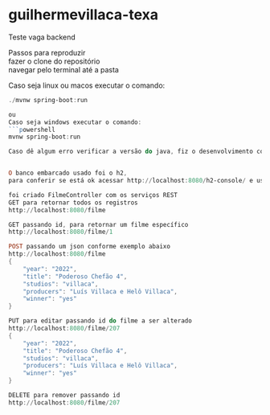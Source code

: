 # guilhermevillaca-texa
Teste vaga backend

Passos para reproduzir <br>
fazer o clone do repositório <br>
navegar pelo terminal até a pasta <br> 

Caso seja linux ou macos executar o comando:

```powershell
./mvnw spring-boot:run

ou 
Caso seja windows executar o comando:
```powershell
mvnw spring-boot:run

Caso dê algum erro verificar a versão do java, fiz o desenvolvimento com Java 17.


O banco embarcado usado foi o h2, 
para conferir se está ok acessar http://localhost:8080/h2-console/ e usar a JDBC url jdbc:h2:mem:guilhermevillaca

foi criado FilmeController com os serviços REST
GET para retornar todos os registros
http://localhost:8080/filme

GET passando id, para retornar um filme específico
http://localhost:8080/filme/1

POST passando um json conforme exemplo abaixo
http://localhost:8080/filme
{
    "year": "2022",
    "title": "Poderoso Chefão 4",
    "studios": "villaca",
    "producers": "Luís Villaca e Helô Villaca",
    "winner": "yes"
}

PUT para editar passando id do filme a ser alterado
http://localhost:8080/filme/207
{
    "year": "2022",
    "title": "Poderoso Chefão 4",
    "studios": "villaca",
    "producers": "Luís Villaca e Helô Villaca",
    "winner": "yes"
}

DELETE para remover passando id
http://localhost:8080/filme/207
